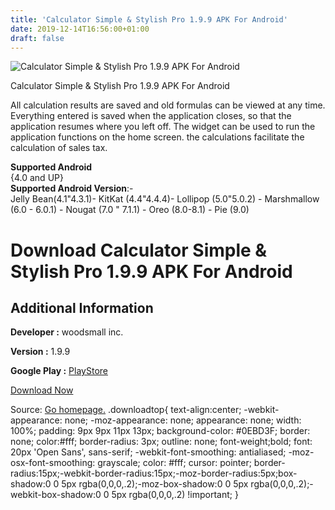 ```yaml
---
title: 'Calculator Simple & Stylish Pro 1.9.9 APK For Android'
date: 2019-12-14T16:56:00+01:00
draft: false
---
```


![Calculator Simple & Stylish Pro 1.9.9 APK For Android](https://i0.wp.com/apkhome.net/wp-content/uploads/2019/12/Calculator-Simple-Stylish-Pro-1.9.9.png "Calculator Simple & Stylish Pro 1.9.9 APK For Android")

  

Calculator Simple & Stylish Pro 1.9.9 APK For Android

All calculation results are saved and old formulas can be viewed at any time. Everything entered is saved when the application closes, so that the application resumes where you left off. The widget can be used to run the application functions on the home screen. the calculations facilitate the calculation of sales tax.

**Supported Android**  
{4.0 and UP}  
**Supported Android Version**:-  
Jelly Bean(4.1"4.3.1)- KitKat (4.4"4.4.4)- Lollipop (5.0"5.0.2) - Marshmallow (6.0 - 6.0.1) - Nougat (7.0 " 7.1.1) - Oreo (8.0-8.1) - Pie (9.0)

Download Calculator Simple & Stylish Pro 1.9.9 APK For Android
==============================================================

Additional Information
----------------------

**Developer :** woodsmall inc.

**Version :** 1.9.9

**Google Play :** [PlayStore](https://play.google.com/store/apps/details?id=info.woodsmall.calculator)

  

[Download Now](https://store4app.co/post/calculator-simple-amp-stylish-pro-1-9-9-apk-for-android_1576335070)

  
Source: [Go homepage.](https://store4app.co/post/calculator-simple-amp-stylish-pro-1-9-9-apk-for-android_1576335070) .downloadtop{ text-align:center; -webkit-appearance: none; -moz-appearance: none; appearance: none; width: 100%; padding: 9px 9px 11px 13px; background-color: #0EBD3F; border: none; color:#fff; border-radius: 3px; outline: none; font-weight;bold; font: 20px 'Open Sans', sans-serif; -webkit-font-smoothing: antialiased; -moz-osx-font-smoothing: grayscale; color: #fff; cursor: pointer; border-radius:15px;-webkit-border-radius:15px;-moz-border-radius:5px;box-shadow:0 0 5px rgba(0,0,0,.2);-moz-box-shadow:0 0 5px rgba(0,0,0,.2);-webkit-box-shadow:0 0 5px rgba(0,0,0,.2) !important; }